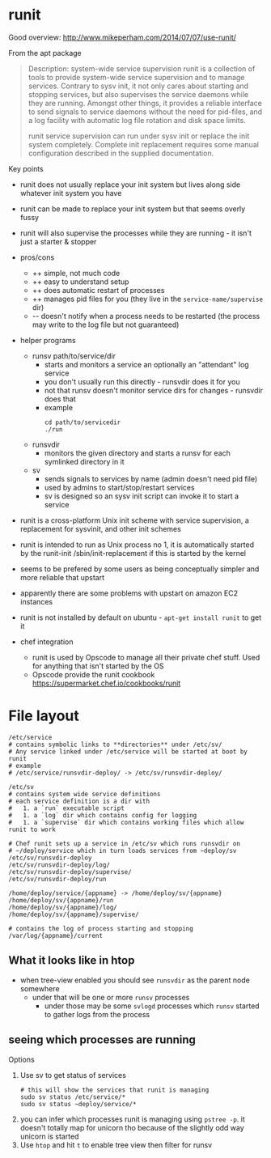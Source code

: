 # runit

Good overview: http://www.mikeperham.com/2014/07/07/use-runit/

From the apt package

> Description: system-wide service supervision runit is a collection of tools to
> provide system-wide service supervision and to manage services. Contrary to
> sysv init, it not only cares about starting and stopping services, but also
> supervises the service daemons while they are running. Amongst other things,
> it provides a reliable interface to send signals to service daemons without
> the need for pid-files, and a log facility with automatic log file rotation
> and disk space limits.
>
> runit service supervision can run under sysv init or replace the init system
> completely. Complete init replacement requires some manual configuration
> described in the supplied documentation.

Key points

- runit does not usually replace your init system but lives along side whatever
  init system you have
- runit can be made to replace your init system but that seems overly fussy
- runit will also supervise the processes while they are running - it isn't just
  a starter & stopper

- pros/cons
    - ++ simple, not much code
    - ++ easy to understand setup
    - ++ does automatic restart of processes
    - ++ manages pid files for you (they live in the `service-name/supervise`
      dir)
    - -- doesn't notify when a process needs to be restarted (the process may
      write to the log file but not guaranteed)
- helper programs
    - runsv path/to/service/dir
        - starts and monitors a service an optionally an "attendant" log service
        - you don't usually run this directly - runsvdir does it for you
        - not that runsv doesn't monitor service dirs for changes - runsvdir
          does that
        - example
            ```
            cd path/to/servicedir
            ./run
            ```
    - runsvdir
        - monitors the given directory and starts a runsv for each symlinked
          directory in it
    - sv
        - sends signals to services by name (admin doesn't need pid file)
        - used by admins to start/stop/restart services
        - sv is designed so an sysv init script can invoke it to start a service
- runit is a cross-platform Unix init scheme with service supervision, a
  replacement for sysvinit, and other init schemes
- runit is intended to run as Unix process no 1, it is automatically started by
  the runit-init /sbin/init-replacement if this is started by the kernel
- seems to be prefered by some users as being conceptually simpler and more
  reliable that upstart
- apparently there are some problems with upstart on amazon EC2 instances
- runit is not installed by default on ubuntu - `apt-get install runit` to get
  it
- chef integration
    - runit is used by Opscode to manage all their private chef stuff. Used for
      anything that isn't started by the OS
    - Opscode provide the runit cookbook
      https://supermarket.chef.io/cookbooks/runit

# File layout

```
/etc/service
# contains symbolic links to **directories** under /etc/sv/
# Any service linked under /etc/service will be started at boot by runit
# example
# /etc/service/runsvdir-deploy/ -> /etc/sv/runsvdir-deploy/

/etc/sv
# contains system wide service definitions
# each service definition is a dir with
#   1. a `run` executable script
#   1. a `log` dir which contains config for logging
#   1. a `supervise` dir which contains working files which allow runit to work

# Chef runit sets up a service in /etc/sv which runs runsvdir on
# ~/deploy/service which in turn loads services from ~deploy/sv
/etc/sv/runsvdir-deploy
/etc/sv/runsvdir-deploy/log/
/etc/sv/runsvdir-deploy/supervise/
/etc/sv/runsvdir-deploy/run

/home/deploy/service/{appname} -> /home/deploy/sv/{appname}
/home/deploy/sv/{appname}/run
/home/deploy/sv/{appname}/log/
/home/deploy/sv/{appname}/supervise/

# contains the log of process starting and stopping
/var/log/{appname}/current
```

## What it looks like in htop

- when tree-view enabled you should see `runsvdir` as the parent node somewhere
    - under that will be one or more `runsv` processes
        - under those may be some `svlogd` processes which `runsv` started to
          gather logs from the process

## seeing which processes are running

Options

1. Use sv to get status of services
    ```
    # this will show the services that runit is managing
    sudo sv status /etc/service/*
    sudo sv status ~deploy/service/*
    ```
1. you can infer which processes runit is managing using `pstree -p`. it doesn't
   totally map for unicorn tho because of the slightly odd way unicorn is
   started
1. Use `htop` and hit `t` to enable tree view then filter for runsv
